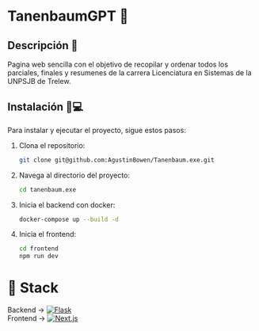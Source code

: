 # TanenbaumGPT 👴

## Descripción 📄
Pagina web sencilla con el objetivo de recopilar y ordenar todos los parciales, finales y resumenes de la carrera Licenciatura en Sistemas de la UNPSJB de Trelew.

## Instalación 👴💻 
Para instalar y ejecutar el proyecto, sigue estos pasos:

1. Clona el repositorio:
    ```bash
    git clone git@github.com:AgustinBowen/Tanenbaum.exe.git
    ```
2. Navega al directorio del proyecto:
    ```bash
    cd tanenbaum.exe
    ```
3. Inicia el backend con docker:
    ```bash
    docker-compose up --build -d
    ```

5. Inicia el frontend:
    ```bash
    cd frontend
    npm run dev
    ```

# 🔋 Stack
Backend -> [![Flask](https://img.shields.io/badge/Flask-000?logo=flask&logoColor=fff)](#)<br>
Frontend -> [![Next.js](https://img.shields.io/badge/Next.js-black?logo=next.js&logoColor=white)](#)<br>
